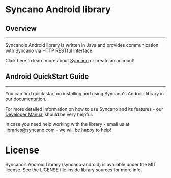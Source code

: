 # Syncano Android library

## Overview
---

Syncano's Android library is written in Java and provides communication with Syncano via HTTP RESTful interface.

Click here to learn more about [Syncano](http://www.syncano.com) or create an account!

## Android QuickStart Guide
---

You can find quick start on installing and using Syncano's Android library in our [documentation](http://docs.syncano.com/v1.0/docs/android).

For more detailed information on how to use Syncano and its features - our [Developer Manual](http://docs.syncano.com/v1.0/docs/getting-started-with-syncano) should be very helpful.

In case you need help working with the library - email us at libraries@syncano.com - we will be happy to help!

License
======

Syncano’s Android Library (syncano-android) is available under the MIT license. See the LICENSE file inside library sources for more info.

